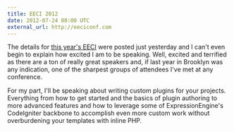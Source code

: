 ```yaml
---
title: EECI 2012
date: 2012-07-24 00:00 UTC
external_url: http://eeciconf.com
---
```


The details for [this year's EECI](http://eeciconf.com) were posted just yesterday and I can't even begin to explain how excited I am to be speaking. Well, excited and terrified as there are a ton of really great speakers and, if last year in Brooklyn was any indication, one of the sharpest groups of attendees I've met at any conference.

For my part, I'll be speaking about writing custom plugins for your projects.  Everything from how to get started and the basics of plugin authoring to more advanced features and how to leverage some of ExpressionEngine's CodeIgniter backbone to accomplish even more custom work without overburdening your templates with inline PHP.

